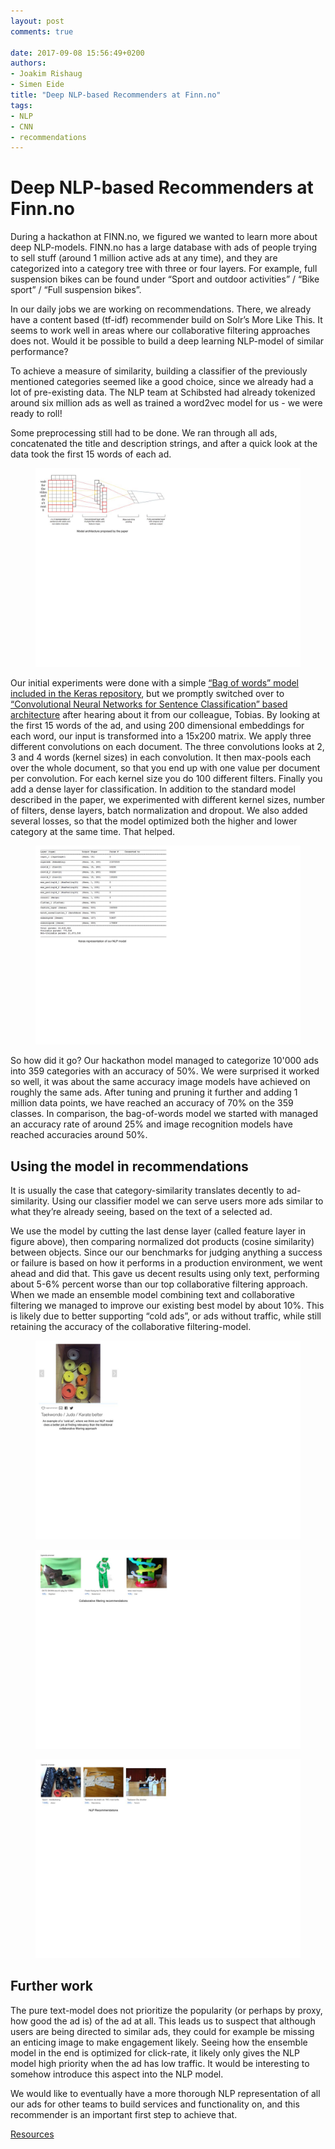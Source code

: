 ```yaml
---
layout: post
comments: true

date: 2017-09-08 15:56:49+0200
authors:
- Joakim Rishaug
- Simen Eide
title: "Deep NLP-based Recommenders at Finn.no"
tags:
- NLP
- CNN
- recommendations
---
```


# Deep NLP-based Recommenders at Finn.no

During a hackathon at FINN.no, we figured we wanted to learn more about deep NLP-models. FINN.no has a large database with ads of people trying to sell stuff (around 1 million active ads at any time), and they are categorized into a category tree with three or four layers. For example, full suspension bikes can be found under “Sport and outdoor activities” / “Bike sport” / “Full suspension bikes”.

In our daily jobs we are working on recommendations. There, we already have a content based (tf-idf) recommender build on Solr’s More Like This. It seems to work well in areas where our collaborative filtering approaches does not. Would it be possible to build a deep learning NLP-model of similar performance?

To achieve a measure of similarity, building a classifier of the previously mentioned categories seemed like a good choice, since we already had a lot of pre-existing data. The NLP team at Schibsted had already tokenized around six million ads as well as trained a word2vec model for us - we were ready to roll!

Some preprocessing still had to be done. We ran through all ads, concatenated the title and description strings, and after a quick look at the data took the first 15 words of each ad.

<figure>
   <img class="center-block" src="/images/2017-09-08-NLP-based-recommenders-at-finn/model architecture proposed by the paper.jpg" alt="alt" title="Model architecture proposed by the paper" />
</figure>


Our initial experiments were done with a simple [“Bag of words” model included in the Keras repository](https://github.com/fchollet/keras/blob/2.0.3/examples/reuters_mlp.py), but we promptly switched over to [“Convolutional Neural Networks for Sentence Classification” based architecture](https://arxiv.org/pdf/1408.5882.pdf) after hearing about it from our colleague, Tobias. By looking at the first 15 words of the ad, and using 200 dimensional embeddings for each word, our input is transformed into a 15x200 matrix. We apply three different convolutions on each document. The three convolutions looks at 2, 3 and 4 words (kernel sizes) in each convolution. It then max-pools each over the whole document, so that you end up with one value per document per convolution. For each kernel size you do 100 different filters. Finally you add a dense layer for classification. In addition to the standard model described in the paper, we experimented with different kernel sizes, number of filters, dense layers, batch normalization and dropout. We also added several losses, so that the model optimized both the higher and lower category at the same time. That helped.

<figure>
   <img class="center-block" src="/images/2017-09-08-NLP-based-recommenders-at-finn/keras representation of our nlp model .jpg" alt="alt" title="Keras representation of our NLP model" />
</figure>


So how did it go? Our hackathon model managed to categorize 10'000 ads into 359 categories with an accuracy of 50%. We were surprised it worked so well, it was about the same accuracy image models have achieved on roughly the same ads. After tuning and pruning it further and adding 1 million data points, we have reached an accuracy of 70% on the 359 classes. In comparison, the bag-of-words model we started with managed an accuracy rate of around 25% and image recognition models have reached accuracies around 50%.



## Using the model in recommendations

It is usually the case that category-similarity translates decently to ad-similarity. Using our classifier model we can serve users more ads similar to what they’re already seeing, based on the text of a selected ad.

We use the model by cutting the last dense layer (called feature layer in figure above), then comparing normalized dot products (cosine similarity) between objects. Since our our benchmarks for judging anything a success or failure is based on how it performs in a production environment, we went ahead and did that. 
This gave us decent results using only text, performing about 5-6% percent worse than our top collaborative filtering approach. When we made an ensemble model combining text and collaborative filtering we managed to improve our existing best model by about 10%.
This is likely due to better supporting “cold ads”, or ads without traffic, while still retaining the accuracy of the collaborative filtering-model.

<figure>
   <img class="center-block" src="/images/2017-09-08-NLP-based-recommenders-at-finn/cold ad.jpg" alt="alt" title="Cold ad" />
</figure>

<figure>
   <img class="center-block" src="/images/2017-09-08-NLP-based-recommenders-at-finn/collaborative filtering.jpg" alt="alt" title="Collaborative filtering" />
</figure>

<figure>
   <img class="center-block" src="/images/2017-09-08-NLP-based-recommenders-at-finn/nlp recommendations.jpg" alt="alt" title="NLP Recommendations" />
</figure>

## Further work

The pure text-model does not prioritize the popularity (or perhaps by proxy, how good the ad is) of the ad at all. This leads us to suspect that although users are being directed to similar ads, they could for example be missing an enticing image to make engagement likely. Seeing how the ensemble model in the end is optimized for click-rate, it likely only gives the NLP model high priority when the ad has low traffic. It would be interesting to somehow introduce this aspect into the NLP model.

We would like to eventually have a more thorough NLP representation of all our ads for other teams to build services and functionality on, and this recommender is an important first step to achieve that.

[Resources](https://arxiv.org/pdf/1408.5882.pdf) 


